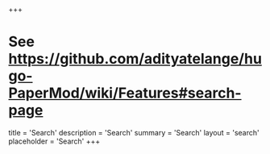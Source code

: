+++
# See https://github.com/adityatelange/hugo-PaperMod/wiki/Features#search-page
title = 'Search'
description = 'Search'
summary = 'Search'
layout = 'search'
placeholder = 'Search'
+++
